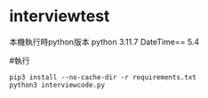 # interviewtest

本機執行時python版本 
  python 3.11.7
  DateTime== 5.4



#執行
```
pip3 install --no-cache-dir -r requirements.txt
python3 interviewcode.py
```
